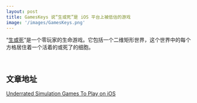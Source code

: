 ```yaml
---
layout: post
title: GamesKeys 说“生或死”是 iOS 平台上被低估的游戏
image: '/images/GamesKeys.png'
---
```


“[生或死](https://dujinke.com/2020/02/14/the-third-app-i-developed-independently-alive-or-dead/)”是一个零玩家的生命游戏。它包括一个二维矩形世界，这个世界中的每个方格居住着一个活着的或死了的细胞。

<br/>

## 文章地址
[Underrated Simulation Games To Play on iOS](https://gameskeys.net/underrated-simulation-games-to-play-on-ios/)
